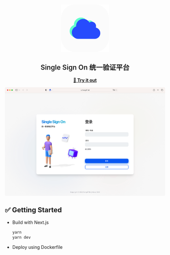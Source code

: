 <br />
<p align='center'>
  <a href="https://hong97.ltd/sso" target="blank"><img src='public/logo2.png' width=150></a>
  <h2 align='center' style='font-weight:600'>Single Sign On 统一验证平台</h2>
  <p align="center">
    <a href="https://hong97.ltd/sso" target="blank"><strong>🌈 Try it out</strong></a>
    <br />
  </p>
</p>

![screen1](static/iShot_2022-11-09_00.22.46.png)

## ✅ Getting Started

- Build with Next.js

    ```bash
    yarn
    yarn dev
    ```

- Deploy using Dockerfile
